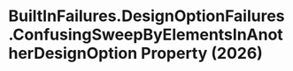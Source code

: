 # BuiltInFailures.DesignOptionFailures.ConfusingSweepByElementsInAnotherDesignOption Property (2026)

﻿
